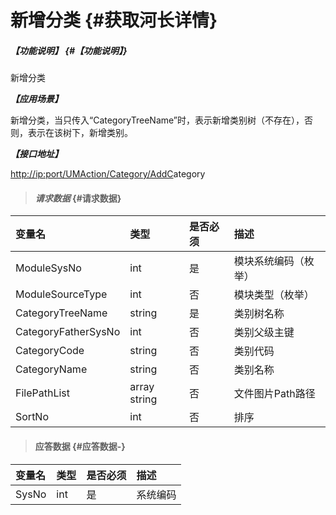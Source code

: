 # 新增分类 {#获取河长详情}

##### _【功能说明】_ {#【功能说明】}

新增分类

_**【应用场景】**_

新增分类，当只传入“CategoryTreeName”时，表示新增类别树（不存在），否则，表示在该树下，新增类别。

_**【接口地址】**_

[http://ip:port/UMAction/Category/AddC](http://ip:port/HMQuery/RiverMaster/GetRiverMasterByRiverMasterSysNo)ategory

> #### _请求数据_ {#请求数据}

| 变量名 | 类型 | 是否必须 | 描述 |
| :--- | :--- | :--- | :--- |
| ModuleSysNo | int | 是 | 模块系统编码（枚举） |
| ModuleSourceType | int | 否 | 模块类型（枚举） |
| CategoryTreeName | string | 是 | 类别树名称 |
| CategoryFatherSysNo | int | 否 | 类别父级主键 |
| CategoryCode | string | 否 | 类别代码 |
| CategoryName | string | 否 | 类别名称 |
| FilePathList | array string | 否 | 文件图片Path路径 |
| SortNo | int | 否 | 排序 |

> #### 应答数据 {#应答数据-}

| 变量名 | 类型 | 是否必须 | 描述 |
| :--- | :--- | :--- | :--- |
| SysNo | int | 是 | 系统编码 |



